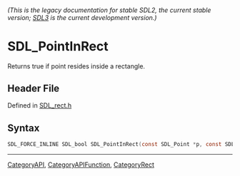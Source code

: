 ###### (This is the legacy documentation for stable SDL2, the current stable version; [SDL3](https://wiki.libsdl.org/SDL3/) is the current development version.)
# SDL_PointInRect

Returns true if point resides inside a rectangle.

## Header File

Defined in [SDL_rect.h](https://github.com/libsdl-org/SDL/blob/SDL2/include/SDL_rect.h)

## Syntax

```c
SDL_FORCE_INLINE SDL_bool SDL_PointInRect(const SDL_Point *p, const SDL_Rect *r);
```

----
[CategoryAPI](CategoryAPI), [CategoryAPIFunction](CategoryAPIFunction), [CategoryRect](CategoryRect)



